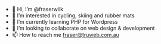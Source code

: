 - 👋 Hi, I’m @fraserwilk
- 👀 I’m interested in cycling, skiing and rubber mats
- 🌱 I’m currently learning PHP for Wordpress
- 💞️ I’m looking to collaborate on web design & development
- 📫 How to reach me fraser@truweb.com.au

<!---
fraserwilk/fraserwilk is a ✨ special ✨ repository because its `README.md` (this file) appears on your GitHub profile.
You can click the Preview link to take a look at your changes.
--->
